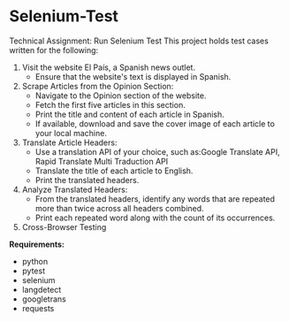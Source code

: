 # Selenium-Test
Technical Assignment: Run Selenium Test 
This project holds test cases written for the following:
1. Visit the website El País, a Spanish news outlet.
    - Ensure that the website's text is displayed in Spanish.
2. Scrape Articles from the Opinion Section:
    - Navigate to the Opinion section of the website.
    - Fetch the first five articles in this section.
    - Print the title and content of each article in Spanish.
    - If available, download and save the cover image of each article to your local machine.
3. Translate Article Headers:
    - Use a translation API of your choice, such as:Google Translate API, Rapid Translate Multi Traduction API
    - Translate the title of each article to English.
    - Print the translated headers.
4. Analyze Translated Headers:
    - From the translated headers, identify any words that are repeated more than twice across all headers combined.
    - Print each repeated word along with the count of its occurrences.
5. Cross-Browser Testing

**Requirements:**
- python
- pytest
- selenium
- langdetect
- googletrans
- requests

